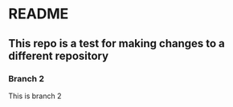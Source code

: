 # README

## This repo is a test for making changes to a different repository

### Branch 2
This is branch 2
